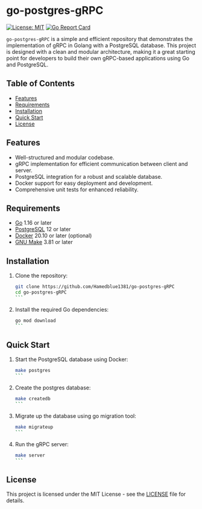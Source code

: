 # go-postgres-gRPC

[![License: MIT](https://img.shields.io/badge/License-MIT-green.svg)](https://opensource.org/licenses/MIT)
[![Go Report Card](https://goreportcard.com/badge/github.com/Hamedblue1381/go-postgres-gRPC)](https://goreportcard.com/report/github.com/Hamedblue1381/go-postgres-gRPC)

`go-postgres-gRPC` is a simple and efficient repository that demonstrates the implementation of gRPC in Golang with a PostgreSQL database. This project is designed with a clean and modular architecture, making it a great starting point for developers to build their own gRPC-based applications using Go and PostgreSQL.

## Table of Contents

- [Features](#features)
- [Requirements](#requirements)
- [Installation](#installation)
- [Quick Start](#quick-start)
- [License](#license)

## Features

- Well-structured and modular codebase.
- gRPC implementation for efficient communication between client and server.
- PostgreSQL integration for a robust and scalable database.
- Docker support for easy deployment and development.
- Comprehensive unit tests for enhanced reliability.

## Requirements

- [Go](https://golang.org/doc/install) 1.16 or later
- [PostgreSQL](https://www.postgresql.org/download/) 12 or later
- [Docker](https://www.docker.com/get-started) 20.10 or later (optional)
- [GNU Make](https://www.gnu.org/software/make/) 3.81 or later

## Installation

1. Clone the repository:

   ````bash
   git clone https://github.com/Hamedblue1381/go-postgres-gRPC
   cd go-postgres-gRPC
   ```

2. Install the required Go dependencies:

   ````bash
   go mod download
   ```

## Quick Start

1. Start the PostgreSQL database using Docker:

   ````bash
   make postgres
   ```
2. Create the postgres database:

   ````bash
   make createdb
   ```
3. Migrate up the database using go migration tool:

   ````bash
   make migrateup
   ```

4. Run the gRPC server:

   ````bash
   make server
   ```
   

## License

This project is licensed under the MIT License - see the [LICENSE](LICENSE) file for details.
